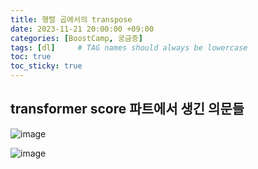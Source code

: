 ```yaml
---
title: 행렬 곱에서의 transpose
date: 2023-11-21 20:00:00 +09:00
categories: [BoostCamp, 궁금증]
tags: [dl]     # TAG names should always be lowercase
toc: true
toc_sticky: true
---
```


## transformer score 파트에서 생긴 의문들
![image](https://cdn.jsdelivr.net/gh/lostdesire/lostdesire.github.io/_posts/image/transpose_1.png)

![image](https://cdn.jsdelivr.net/gh/lostdesire/lostdesire.github.io/_posts/image/transpose_2.png)

